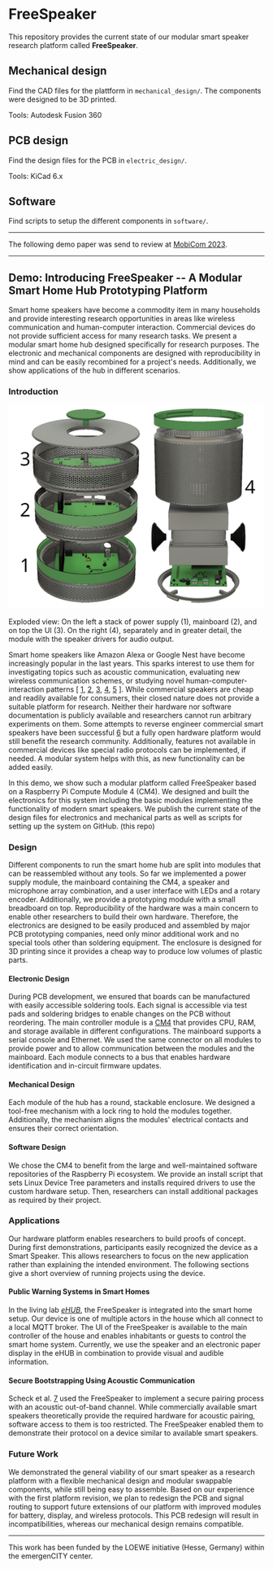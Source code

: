 # FreeSpeaker

This repository provides the current state of our modular smart speaker research platform called **FreeSpeaker**.

## Mechanical design
Find the CAD files for the plattform in `mechanical_design/`.
The components were designed to be 3D printed.

Tools: Autodesk Fusion 360

## PCB design
Find the design files for the PCB in `electric_design/`.

Tools: KiCad 6.x

## Software 
Find scripts to setup the different components in `software/`.

---

The following demo paper was send to review at [MobiCom 2023](https://www.sigmobile.org/mobicom/2023/demos.html).

---

## Demo: Introducing FreeSpeaker -- A Modular Smart Home Hub Prototyping Platform
Smart home speakers have become a commodity item in many households and provide interesting research opportunities in areas like wireless communication and human-computer interaction.
Commercial devices do not provide sufficient access for many research tasks.
We present a modular smart home hub designed specifically for research purposes.
The electronic and mechanical components are designed with reproducibility in mind and can be easily recombined for a project's needs.
Additionally, we show applications of the hub in different scenarios.
  
### Introduction

![FreeSpeaker exploded view](docs/pictures/Speaker_explosion_labelled.png)

Exploded view: On the left a stack of power supply (1), mainboard (2), and on top the UI (3). On the right (4), separately and in greater detail, the module with the speaker drivers for audio output.

Smart home speakers like Amazon Alexa or Google Nest have become increasingly popular in the last years.
This sparks interest to use them for investigating topics such as acoustic communication, evaluating new wireless communication schemes, or studying novel human-computer-interaction patterns
\[ [1](https://doi.org/10.1109/INFOCOM.2015.7218629),
[2](https://doi.org/10.1109/TMM.2017.2766049),
[3](https://doi.org/10.1109/MPRV.2003.1228528),
[4](https://doi.org/10.1145/2462456.2464437),
[5](https://doi.org/10.1007/978-3-540-39653-6_25) \].
While commercial speakers are cheap and readily available for consumers, their closed nature does not provide a suitable platform for research.
Neither their hardware nor software documentation is publicly available and researchers cannot run arbitrary experiments on them.
Some attempts to reverse engineer commercial smart speakers have been successful
[6](https://andrerh.gitlab.io/echoroot/) but a fully open hardware platform would still benefit the research community.
Additionally, features not available in commercial devices like special radio protocols can be implemented, if needed.
A modular system helps with this, as new functionality can be added easily.

In this demo, we show such a modular platform called FreeSpeaker based on a Raspberry Pi Compute Module 4 (CM4).
We designed and built the electronics for this system including the basic modules implementing the functionality of modern smart speakers.
We publish the current state of the design files for electronics and mechanical parts as well as scripts for setting up the system on GitHub. (this repo)

### Design
Different components to run the smart home hub are split into modules that can be reassembled without any tools.
So far we implemented a power supply module, the mainboard containing the CM4, a speaker and microphone array combination, and a user interface with LEDs and a rotary encoder.
Additionally, we provide a prototyping module with a small breadboard on top.
Reproducibility of the hardware was a main concern to enable other researchers to build their own hardware.
Therefore, the electronics are designed to be easily produced and assembled by major PCB prototyping companies, need only minor additional work and no special tools other than soldering equipment.
The enclosure is designed for 3D printing since it provides a cheap way to produce low volumes of plastic parts.

#### Electronic Design
During PCB development, we ensured that boards can be manufactured with easily accessible soldering tools.
Each signal is accessible via test pads and soldering bridges to enable changes on the PCB without reordering.
The main controller module is a [CM4](https://www.raspberrypi.com/products/compute-module-4/) that provides CPU, RAM, and storage available in different configurations.
The mainboard supports a serial console and Ethernet.
We used the same connector on all modules to provide power and to allow communication between the modules and the mainboard.
Each module connects to a bus that enables hardware identification and in-circuit firmware updates.


#### Mechanical Design
Each module of the hub has a round, stackable enclosure.
We designed a tool-free mechanism with a lock ring to hold the modules together.
Additionally, the mechanism aligns the modules' electrical contacts and ensures their correct orientation.

#### Software Design
We chose the CM4 to benefit from the large and well-maintained software repositories of the Raspberry Pi ecosystem.
We provide an install script that sets Linux Device Tree parameters and installs required drivers to use the custom hardware setup.
Then, researchers can install additional packages as required by their project.


### Applications
Our hardware platform enables researchers to build proofs of concept.
During first demonstrations, participants easily recognized the device as a Smart Speaker.
This allows researchers to focus on the new application rather than explaining the intended environment.
The following sections give a short overview of running projects using the device.

#### Public Warning Systems in Smart Homes
In the living lab [*eHUB*](https://www.emergencity.de/missions/ehub/), the FreeSpeaker is integrated into the smart home setup.
Our device is one of multiple actors in the house which all connect to a local MQTT broker.
The UI of the FreeSpeaker is available to the main controller of the house and enables inhabitants or guests to control the smart home system.
Currently, we use the speaker and an electronic paper display in the eHUB in combination to provide visual and audible information.


#### Secure Bootstrapping Using Acoustic Communication
Scheck et al. [7](https://doi.org/10.26083/tuprints-00024180) used the FreeSpeaker to implement a secure pairing process with an acoustic out-of-band channel.
While commercially available smart speakers theoretically provide the required hardware for acoustic pairing, software access to them is too restricted.
The FreeSpeaker enabled them to demonstrate their protocol on a device similar to available smart speakers.

### Future Work
We demonstrated the general viability of our smart speaker as a research platform with a flexible mechanical design and modular swappable components, while still being easy to assemble.
Based on our experience with the first platform revision, we plan to redesign the PCB and signal routing to support future extensions of our platform with improved modules for battery, display, and wireless protocols.
This PCB redesign will result in incompatibilities, whereas our mechanical design remains compatible.

---
This work has been funded by the LOEWE initiative (Hesse, Germany) within the emergenCITY center.
